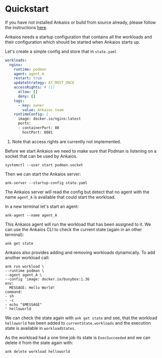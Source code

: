 # Quickstart

If you have not installed Ankaios or build from source already, please follow the instructions [here](installation.md). 

Ankaios needs a startup configuration that contains all the workloads and their
configuration which should be started when Ankaios starts up.

Let's create a simple config and store that in `state.yaml`

```yaml
workloads:
  nginx:
    runtime: podman
    agent: agent_A
    restart: true
    updateStrategy: AT_MOST_ONCE
    accessRights: # (1)
      allow: []
      deny: []
    tags:
      - key: owner
        value: Ankaios team
    runtimeConfig: |
      image: docker.io/nginx:latest
      ports:
      - containerPort: 80
        hostPort: 8081
```

1.  Note that access rights are currently not implemented.


Before we start Ankaios we need to make sure that Podman is listening on a
socket that can be used by Ankaios.

```shell
systemctl --user start podman.socket
```

Then we can start the Ankaios server:

```shell
ank-server --startup-config state.yaml
```

The Ankaios server will read the config but detect that no agent with the name
`agent_A` is available that could start the workload.

In a new terminal let's start an agent:

```shell
ank-agent --name agent_A
```

This Ankaios agent will run the workload that has been assigned to it. We can
use the Ankaios CLI to check the current state (again in an other terminal):

```shell
ank get state
```

Ankaios also provides adding and removing workloads dynamically.
To add another workload call:

```shell
ank run workload \
--runtime podman \
--agent agent_A \
--config 'image: docker.io/busybox:1.36
env:
  MESSAGE: Hello World!
command:
- sh
- -c
- echo "$MESSAGE"
' helloworld
```

We can check the state again with `ank get state` and see, that the workload
`helloworld` has been added to `currentState.workloads` and the execution
state is available in `workloadStates`.

As the workload had a one time job its state is `ExecSucceeded` and we can 
delete it from the state again with:

```shell
ank delete workload helloworld
```
